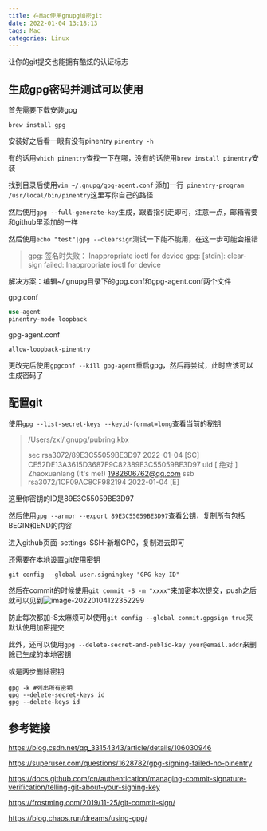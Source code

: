 ```yaml
---
title: 在Mac使用gnupg加密git
date: 2022-01-04 13:18:13
tags: Mac
categories: Linux
---
```


让你的git提交也能拥有酷炫的认证标志

<!--more-->

## 生成gpg密码并测试可以使用

首先需要下载安装gpg

``brew install gpg``

安装好之后看一眼有没有pinentry ``pinentry -h``

有的话用``which pinentry``查找一下在哪，没有的话使用``brew install pinentry``安装

找到目录后使用``vim ~/.gnupg/gpg-agent.conf`` 添加一行`` pinentry-program /usr/local/bin/pinentry``这里写你自己的路径

然后使用``gpg --full-generate-key``生成，跟着指引走即可，注意一点，邮箱需要和github里添加的一样

然后使用``echo "test"|gpg --clearsign``测试一下能不能用，在这一步可能会报错

> gpg: 签名时失败： Inappropriate ioctl for device
> gpg: [stdin]: clear-sign failed: Inappropriate ioctl for device

解决方案：编辑~/.gnupg目录下的gpg.conf和gpg-agent.conf两个文件

gpg.conf

```php
use-agent
pinentry-mode loopback
```

gpg-agent.conf

```undefined
allow-loopback-pinentry
```

更改完后使用``gpgconf --kill gpg-agent``重启gpg，然后再尝试，此时应该可以生成密码了

## 配置git

使用``gpg --list-secret-keys --keyid-format=long``查看当前的秘钥

> /Users/zxl/.gnupg/pubring.kbx
>
> sec   rsa3072/89E3C55059BE3D97 2022-01-04 [SC]
>       CE52DE13A3615D3687F9C82389E3C55059BE3D97
> uid                   [ 绝对 ] Zhaoxuanlang (It's me!) <1982606762@qq.com>
> ssb   rsa3072/1CF09AC8CF982194 2022-01-04 [E]

这里你密钥的ID是89E3C55059BE3D97

然后使用``gpg --armor --export 89E3C55059BE3D97``查看公钥，复制所有包括BEGIN和END的内容

进入github页面-settings-SSH-新增GPG，复制进去即可

还需要在本地设置git使用密钥

```
git config --global user.signingkey "GPG key ID"
```

然后在commit的时候使用``git commit -S -m "xxxx"``来加密本次提交，push之后就可以见到![image-20220104122352299](https://gitee.com/Squirrel_01/img/raw/master/img/image-20220104122352299.png)

防止每次都加-S太麻烦可以使用``git config --global commit.gpgsign true``来默认使用加密提交

此外，还可以使用``gpg --delete-secret-and-public-key your@email.addr``来删除已生成的本地密钥

或是两步删除密钥

``` 
gpg -k #列出所有密钥
gpg --delete-secret-keys id
gpg --delete-keys id
```



## 参考链接

https://blog.csdn.net/qq_33154343/article/details/106030946

https://superuser.com/questions/1628782/gpg-signing-failed-no-pinentry

https://docs.github.com/cn/authentication/managing-commit-signature-verification/telling-git-about-your-signing-key

https://frostming.com/2019/11-25/git-commit-sign/

https://blog.chaos.run/dreams/using-gpg/

